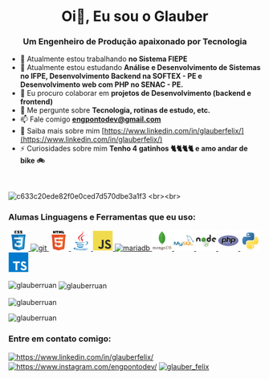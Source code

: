 <h1 align="center">Oi👋, Eu sou o Glauber</h1>
<h3 align="center">Um Engenheiro de Produção apaixonado por Tecnologia</h3>


- 🔭 Atualmente estou trabalhando **no Sistema FIEPE**
- 🌱 Atualmente estou estudando **Análise e Desenvolvimento de Sistemas no IFPE, Desenvolvimento Backend na SOFTEX - PE e Desenvolvimento web com PHP no SENAC - PE.**
- 👯 Eu procuro colaborar em **projetos de Desenvolvimento (backend e frontend)**
- 💬 Me pergunte sobre **Tecnologia, rotinas de estudo, etc.**
- 📫 Fale comigo **engpontodev@gmail.com**
- 📄 Saiba mais sobre mim [https://www.linkedin.com/in/glauberfelix/](https://www.linkedin.com/in/glauberfelix/)
- ⚡ Curiosidades sobre mim **Tenho 4 gatinhos 🐈🐈🐈🐈 e amo andar de bike 🚲**

<br><br>
![c633c20ede82f0e0ced7d570dbe3a1f3]([https://raw.githubusercontent.com/alexklenio/alexklenio/main/138322189-2db8df52-9dcb-40a0-88a8-c365466bd33d.gif](https://cdna.artstation.com/p/assets/images/images/060/460/880/original/pixel-jeff-chill-mario-2023-2.gif?1678633376))
<br><br>

<h3 align="left">Alumas Linguagens e Ferramentas que eu uso:</h3>
<p align="left"> <a href="https://www.w3schools.com/css/" target="_blank" rel="noreferrer"> <img src="https://raw.githubusercontent.com/devicons/devicon/master/icons/css3/css3-original-wordmark.svg" alt="css3" width="40" height="40"/> </a> <a href="https://git-scm.com/" target="_blank" rel="noreferrer"> <img src="https://www.vectorlogo.zone/logos/git-scm/git-scm-icon.svg" alt="git" width="40" height="40"/> </a> <a href="https://www.w3.org/html/" target="_blank" rel="noreferrer"> <img src="https://raw.githubusercontent.com/devicons/devicon/master/icons/html5/html5-original-wordmark.svg" alt="html5" width="40" height="40"/> </a> <a href="https://www.java.com" target="_blank" rel="noreferrer"> <img src="https://raw.githubusercontent.com/devicons/devicon/master/icons/java/java-original.svg" alt="java" width="40" height="40"/> </a> <a href="https://developer.mozilla.org/en-US/docs/Web/JavaScript" target="_blank" rel="noreferrer"> <img src="https://raw.githubusercontent.com/devicons/devicon/master/icons/javascript/javascript-original.svg" alt="javascript" width="40" height="40"/> </a> <a href="https://mariadb.org/" target="_blank" rel="noreferrer"> <img src="https://www.vectorlogo.zone/logos/mariadb/mariadb-icon.svg" alt="mariadb" width="40" height="40"/> </a> <a href="https://www.mongodb.com/" target="_blank" rel="noreferrer"> <img src="https://raw.githubusercontent.com/devicons/devicon/master/icons/mongodb/mongodb-original-wordmark.svg" alt="mongodb" width="40" height="40"/> </a> <a href="https://www.mysql.com/" target="_blank" rel="noreferrer"> <img src="https://raw.githubusercontent.com/devicons/devicon/master/icons/mysql/mysql-original-wordmark.svg" alt="mysql" width="40" height="40"/> </a> <a href="https://nodejs.org" target="_blank" rel="noreferrer"> <img src="https://raw.githubusercontent.com/devicons/devicon/master/icons/nodejs/nodejs-original-wordmark.svg" alt="nodejs" width="40" height="40"/> </a> <a href="https://www.php.net" target="_blank" rel="noreferrer"> <img src="https://raw.githubusercontent.com/devicons/devicon/master/icons/php/php-original.svg" alt="php" width="40" height="40"/> </a> <a href="https://www.python.org" target="_blank" rel="noreferrer"> <img src="https://raw.githubusercontent.com/devicons/devicon/master/icons/python/python-original.svg" alt="python" width="40" height="40"/> </a> <a href="https://www.typescriptlang.org/" target="_blank" rel="noreferrer"> <img src="https://raw.githubusercontent.com/devicons/devicon/master/icons/typescript/typescript-original.svg" alt="typescript" width="40" height="40"/> </a> </p>

<p><img align="left" src="https://github-readme-stats.vercel.app/api/top-langs?username=glauberruan&show_icons=true&locale=en&layout=compact" alt="glauberruan" /></p>

<p>&nbsp;<img align="center" src="https://github-readme-stats.vercel.app/api?username=glauberruan&show_icons=true&locale=en" alt="glauberruan" /></p>

<p><img align="center" src="https://github-readme-streak-stats.herokuapp.com/?user=glauberruan&" alt="glauberruan" /></p>

<p align="left"> <img src="https://komarev.com/ghpvc/?username=glauberruan&label=Profile%20views&color=0e75b6&style=flat" alt="glauberruan" /> </p>

<h3 align="left">Entre em contato comigo:</h3>
<p align="left">
<a href="https://linkedin.com/in/https://www.linkedin.com/in/glauberfelix/" target="blank"><img align="center" src="https://raw.githubusercontent.com/rahuldkjain/github-profile-readme-generator/master/src/images/icons/Social/linked-in-alt.svg" alt="https://www.linkedin.com/in/glauberfelix/" height="30" width="40" /></a>
<a href="https://instagram.com/https://www.instagram.com/engpontodev/" target="blank"><img align="center" src="https://raw.githubusercontent.com/rahuldkjain/github-profile-readme-generator/master/src/images/icons/Social/instagram.svg" alt="https://www.instagram.com/engpontodev/" height="30" width="40" /></a>
<a href="https://discord.gg/glauber_felix" target="blank"><img align="center" src="https://raw.githubusercontent.com/rahuldkjain/github-profile-readme-generator/master/src/images/icons/Social/discord.svg" alt="glauber_felix" height="30" width="40" /></a>
</p>
